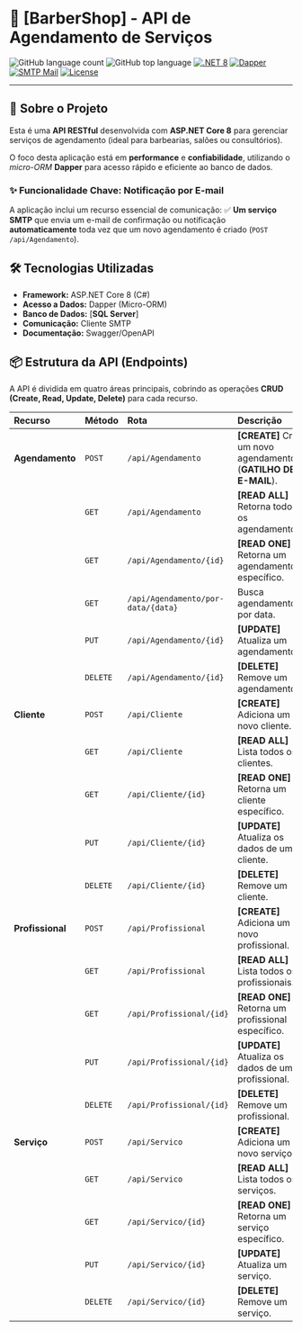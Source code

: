 # 📅 [BarberShop] - API de Agendamento de Serviços

![GitHub language count](https://img.shields.io/github/languages/count/PatrickIago/ShoppingCart.API)
![GitHub top language](https://img.shields.io/github/languages/top/PatrickIago/ShoppingCart.API)
[![.NET 8](https://img.shields.io/badge/.NET-8-512BD4?logo=dotnet)](https://dotnet.microsoft.com/en-us/download/dotnet/8.0)
[![Dapper](https://img.shields.io/badge/Dapper-ORM-F7A100)](https://dapper-tutorial.net/)
[![SMTP Mail](https://img.shields.io/badge/Email_Service-SMTP-D14836?logo=gmail)](https://en.wikipedia.org/wiki/Simple_Mail_Transfer_Protocol)
[![License](https://img.shields.io/badge/License-MIT-blue.svg)](LICENSE)

---

## 🎯 Sobre o Projeto

Esta é uma **API RESTful** desenvolvida com **ASP.NET Core 8** para gerenciar serviços de agendamento (ideal para barbearias, salões ou consultórios).

O foco desta aplicação está em **performance** e **confiabilidade**, utilizando o *micro-ORM* **Dapper** para acesso rápido e eficiente ao banco de dados.

### ✨ Funcionalidade Chave: Notificação por E-mail

A aplicação inclui um recurso essencial de comunicação:
✅  **Um serviço SMTP** que envia um e-mail de confirmação ou notificação **automaticamente** toda vez que um novo agendamento é criado (`POST /api/Agendamento`).

## 🛠️ Tecnologias Utilizadas

* **Framework:** ASP.NET Core 8 (C#)
* **Acesso a Dados:** Dapper (Micro-ORM)
* **Banco de Dados:** [**SQL Server**]
* **Comunicação:** Cliente SMTP
* **Documentação:** Swagger/OpenAPI

## 📦 Estrutura da API (Endpoints)

A API é dividida em quatro áreas principais, cobrindo as operações **CRUD (Create, Read, Update, Delete)** para cada recurso.

| Recurso | Método | Rota | Descrição |
| :--- | :--- | :--- | :--- |
| **Agendamento** | `POST` | `/api/Agendamento` | **[CREATE]** Cria um novo agendamento (**GATILHO DE E-MAIL**). |
| | `GET` | `/api/Agendamento` | **[READ ALL]** Retorna todos os agendamentos. |
| | `GET` | `/api/Agendamento/{id}` | **[READ ONE]** Retorna um agendamento específico. |
| | `GET` | `/api/Agendamento/por-data/{data}` | Busca agendamentos por data. |
| | `PUT` | `/api/Agendamento/{id}` | **[UPDATE]** Atualiza um agendamento. |
| | `DELETE` | `/api/Agendamento/{id}` | **[DELETE]** Remove um agendamento. |
| **Cliente** | `POST` | `/api/Cliente` | **[CREATE]** Adiciona um novo cliente. |
| | `GET` | `/api/Cliente` | **[READ ALL]** Lista todos os clientes. |
| | `GET` | `/api/Cliente/{id}` | **[READ ONE]** Retorna um cliente específico. |
| | `PUT` | `/api/Cliente/{id}` | **[UPDATE]** Atualiza os dados de um cliente. |
| | `DELETE` | `/api/Cliente/{id}` | **[DELETE]** Remove um cliente. |
| **Profissional** | `POST` | `/api/Profissional` | **[CREATE]** Adiciona um novo profissional. |
| | `GET` | `/api/Profissional` | **[READ ALL]** Lista todos os profissionais. |
| | `GET` | `/api/Profissional/{id}` | **[READ ONE]** Retorna um profissional específico. |
| | `PUT` | `/api/Profissional/{id}` | **[UPDATE]** Atualiza os dados de um profissional. |
| | `DELETE` | `/api/Profissional/{id}` | **[DELETE]** Remove um profissional. |
| **Serviço** | `POST` | `/api/Servico` | **[CREATE]** Adiciona um novo serviço. |
| | `GET` | `/api/Servico` | **[READ ALL]** Lista todos os serviços. |
| | `GET` | `/api/Servico/{id}` | **[READ ONE]** Retorna um serviço específico. |
| | `PUT` | `/api/Servico/{id}` | **[UPDATE]** Atualiza um serviço. |
| | `DELETE` | `/api/Servico/{id}` | **[DELETE]** Remove um serviço. |


